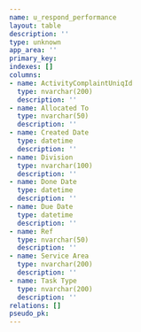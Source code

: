 ```yaml
---
name: u_respond_performance
layout: table
description: ''
type: unknown
app_area: ''
primary_key: 
indexes: []
columns:
- name: ActivityComplaintUniqId
  type: nvarchar(200)
  description: ''
- name: Allocated To
  type: nvarchar(50)
  description: ''
- name: Created Date
  type: datetime
  description: ''
- name: Division
  type: nvarchar(100)
  description: ''
- name: Done Date
  type: datetime
  description: ''
- name: Due Date
  type: datetime
  description: ''
- name: Ref
  type: nvarchar(50)
  description: ''
- name: Service Area
  type: nvarchar(200)
  description: ''
- name: Task Type
  type: nvarchar(200)
  description: ''
relations: []
pseudo_pk: 
---
```



